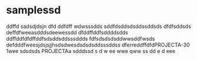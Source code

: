 # samplessd
ddffd
sadsdjdsjn
dfd
ddfdff
wdwsssdds
sddfdsddsdsddssddsds
dfdfsddsds
deffdfweeasdddsdeewessdd
dfddffddfsddddsdds
ddffddfdfdffddfsdsddsddsssddds
fdfsdsdsdsddwwsddfwsds
defdddfweesjdsjsjjhsdsdwesdsdsdsddsssddss
dferreddffdfdPROJECTA-30 1wee
sdsdsds
PROJECTAa
sdddssd
s
d
w
ee
wwe
qww
ss
dd
e
d
eee
